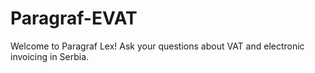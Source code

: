 # Paragraf-EVAT

Welcome to Paragraf Lex! Ask your questions about VAT and electronic invoicing in Serbia.
